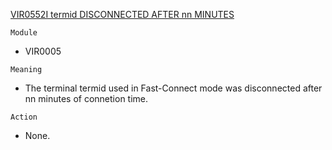 [VIR0552I termid DISCONNECTED AFTER nn MINUTES](https://virtel.readthedocs.io/en/latest/manuals/virtel/Virtel459MG/messages.html?highlight=VIR0552I#VIR0552I)

`Module`
- VIR0005

`Meaning`
- The terminal termid used in Fast-Connect mode was disconnected after nn minutes of connetion time.

`Action`
- None.
